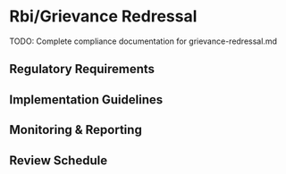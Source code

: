 # Rbi/Grievance Redressal

TODO: Complete compliance documentation for grievance-redressal.md

## Regulatory Requirements

## Implementation Guidelines

## Monitoring & Reporting

## Review Schedule
